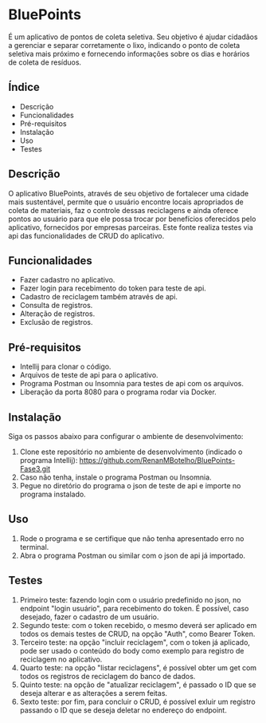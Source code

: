 # BluePoints

É um aplicativo de pontos de coleta seletiva. Seu objetivo é ajudar cidadãos a gerenciar e separar corretamente o lixo, indicando o ponto de coleta seletiva mais próximo e fornecendo informações sobre os dias e horários de coleta de resíduos.

## Índice

- Descrição
- Funcionalidades
- Pré-requisitos
- Instalação
- Uso
- Testes

## Descrição

O aplicativo BluePoints, através de seu objetivo de fortalecer uma cidade mais sustentável, permite que o usuário encontre locais apropriados de coleta de materiais, faz o controle dessas reciclagens e ainda oferece pontos ao usuário para que ele possa trocar por benefícios oferecidos pelo aplicativo, fornecidos por empresas parceiras.
Este fonte realiza testes via api das funcionalidades de CRUD do aplicativo.

## Funcionalidades

- Fazer cadastro no aplicativo.
- Fazer login para recebimento do token para teste de api.
- Cadastro de reciclagem também através de api.
- Consulta de registros.
- Alteração de registros.
- Exclusão de registros.

## Pré-requisitos

- Intellij para clonar o código.
- Arquivos de teste de api para o aplicativo.
- Programa Postman ou Insomnia para testes de api com os arquivos.
- Liberação da porta 8080 para o programa rodar via Docker.

## Instalação

Siga os passos abaixo para configurar o ambiente de desenvolvimento:

1. Clone este repositório no ambiente de desenvolvimento (indicado o programa Intellij): https://github.com/RenanMBotelho/BluePoints-Fase3.git
2. Caso não tenha, instale o programa Postman ou Insomnia.
3. Pegue no diretório do programa o json de teste de api e importe no programa instalado.

## Uso

1. Rode o programa e se certifique que não tenha apresentado erro no terminal.
2. Abra o programa Postman ou similar com o json de api já importado.

## Testes

1. Primeiro teste: fazendo login com o usuário predefinido no json, no endpoint "login usuário", para recebimento do token. É possível, caso desejado, fazer o cadastro de um usuário.
2. Segundo teste: com o token recebido, o mesmo deverá ser aplicado em todos os demais testes de CRUD, na opção "Auth", como Bearer Token.
3. Terceiro teste: na opção "incluir reciclagem", com o token já aplicado, pode ser usado o conteúdo do body como exemplo para registro de reciclagem no aplicativo.
4. Quarto teste: na opção "listar reciclagens", é possível obter um get com todos os registros de reciclagem do banco de dados.
5. Quinto teste: na opção de "atualizar reciclagem", é passado o ID que se deseja alterar e as alterações a serem feitas.
6. Sexto teste: por fim, para concluir o CRUD, é possível exluir um registro passando o ID que se deseja deletar no endereço do endpoint.
